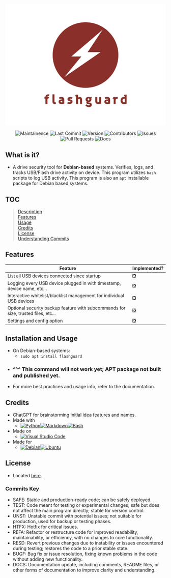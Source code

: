 ![FlashGuardLogo](docs/flashguard.png)

<p align="center">
    <img src="https://img.shields.io/badge/Maintained%3F-yes-green.svg" alt="Maintainence">
    <img src="https://img.shields.io/github/last-commit/The007Programmer/FlashGuard" alt="Last Commit">
    <img src="https://img.shields.io/github/v/tag/The007Programmer/FlashGuard" alt="Version">
    <img src="https://img.shields.io/github/contributors/The007Programmer/FlashGuard" alt="Contributors">
    <img src="https://img.shields.io/github/issues/The007Programmer/FlashGuard" alt="Issues">
    <img src="https://img.shields.io/github/issues-pr/The007Programmer/FlashGuard" alt="Pull Requests">
    <img src="https://img.shields.io/badge/Read%20the%20Docs-8CA1AF?logo=readthedocs&logoColor=fff" alt="Docs">
</p>

## What is it?
- A drive security tool for **Debian-based** systems. Verifies, logs, and tracks USB/Flash drive activity on device. This program utilizes `bash` scripts to log USB activity. This program is also an `apt` installable package for Debian based systems.

## TOC
> [Description](#what-is-it)<br>
> [Features](#features)<br>
> [Usage](#installation-and-usage)<br>
> [Credits](#credits)<br>
> [License](#license)<br>
> [Understanding Commits](#commits-key)<br>

## Features
| Feature    | Implemented? |
| -------- | ------- |
|List all USB devices connected since startup|❎|
|Logging every USB device plugged in with timestamp, device name, etc...|❎|
|Interactive whitelist/blacklist management for individual USB devices|❎|
|Optional security backup feature with subcommands for size, trusted files, etc...|❎|
|Settings and config option|❎|

## Installation and Usage
- On Debian-based systems:
    - `sudo apt install flashguard`
- ### ^^^ This command will not work yet; APT package not built and published yet.
- For more best practices and usage info, refer to the documentation.

## Credits
- ChatGPT for brainstorming initial idea features and names.
- Made with
    - [![Python](https://img.shields.io/badge/Python-3776AB?logo=python&logoColor=fff)](#)[![Markdown](https://img.shields.io/badge/Markdown-%23000000.svg?logo=markdown&logoColor=white)](#)[![Bash](https://img.shields.io/badge/Bash-4EAA25?logo=gnubash&logoColor=fff)](#)
- Made on
    - [![Visual Studio Code](https://custom-icon-badges.demolab.com/badge/Visual%20Studio%20Code-0078d7.svg?logo=vsc&logoColor=white)](#)
- Made for
    - [![Debian](https://img.shields.io/badge/Debian-A81D33?logo=debian&logoColor=fff)](#)[![Ubuntu](https://img.shields.io/badge/Ubuntu-E95420?logo=ubuntu&logoColor=white)](#)

## License
- Located [here](https://github.com/The007Programmer/FlashGuard/blob/main/LICENSE.md).

### Commits Key
- SAFE: Stable and production-ready code; can be safely deployed.
- TEST: Code meant for testing or experimental changes; safe but does not affect the main program directly; stable for version control.
- UNST: Unstable commit with potential issues; not suitable for production, used for backup or testing phases.
- HTFX: Hotfix for critical issues.
- REFA: Refactor or restructure code for improved readability, maintainability, or efficiency, with no changes to core functionality.
- RESD: Revert previous changes due to instability or issues encountered during testing; restores the code to a prior stable state.
- BUGF: Bug fix or issue resolution, fixing known problems in the code without adding new functionality.
- DOCS: Documentation update, including comments, README files, or other forms of documentation to improve clarity and understanding.